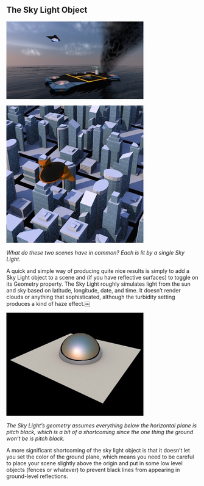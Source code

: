## The Sky Light Object

![](DraggedImage-63.jpg)

![](DraggedImage-64.jpg)

_What do these two scenes have in common? Each is lit by a single Sky Light._

A quick and simple way of producing quite nice results is simply to add a Sky Light object to a scene and (if you have reflective surfaces) to toggle on its Geometry property. The Sky Light roughly simulates light from the sun and sky based on latitude, longitude, date, and time. It doesn’t render clouds or anything that sophisticated, although the turbidity setting produces a kind of haze effect.￼

![](DraggedImage-65.jpg)

_The Sky Light’s geometry assumes everything below the horizontal plane is pitch black, which is a bit of a shortcoming since the one thing the ground won’t be is pitch black._

A more significant shortcoming of the sky light object is that it doesn’t let you set the color of the ground plane, which means you need to be careful to place your scene slightly above the origin and put in some low level objects (fences or whatever) to prevent black lines from appearing in ground-level reflections.

